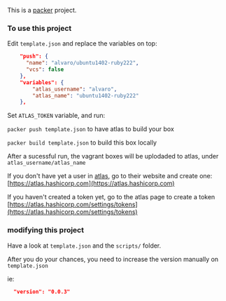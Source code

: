 This is a [packer](https://packer.io) project.

### To use this project

Edit `template.json` and replace the variables on top:

```json
    "push": {
      "name": "alvaro/ubuntu1402-ruby222",
      "vcs": false
    },
    "variables": {
        "atlas_username": "alvaro",
        "atlas_name": "ubuntu1402-ruby222"
    },
```
Set `ATLAS_TOKEN` variable, and run:
  
`packer push template.json` to have atlas to build your box
  
`packer build template.json` to build this box locally
  
After a sucessful run, the vagrant boxes will be uplodaded to atlas, under `atlas_username/atlas_name`

If you don't have yet a user in [atlas](https://atlas.hashicorp.com), go to their website and create one:
[https://atlas.hashicorp.com](https://atlas.hashicorp.com)

If you haven't created a token yet, go to the atlas page to create a token [https://atlas.hashicorp.com/settings/tokens](https://atlas.hashicorp.com/settings/tokens)

  
### modifying this project
 
Have a look at `template.json` and the `scripts/` folder.
 
After you do your chances, you need to increase the version manually on `template.json`
 
ie: 
 
```json
  "version": "0.0.3"
```
 
